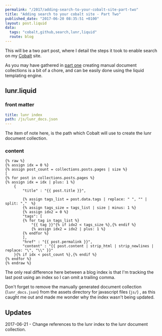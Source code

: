 ```yaml
---
permalink: "/2017/adding-search-to-your-cobalt-site-part-two"
title: "Adding search to your cobalt site - Part Two"
published_date: "2017-06-20 08:35:51 +0100"
layout: post.liquid
data:
  tags: "cobalt,github,search,lunr,liquid"
  route: blog
---
```

This will be a two part post, where I detail the steps it took to enable search on my [Cobalt](https://github.com/cobalt-org/cobalt.rs) site.

As you may have gathered in [part one](/2017/adding-search-to-your-cobalt-site-part-one/) creating manual document collections is a bit of a chore, and can be easily done using the liquid templating engine.

## lunr.liquid

### front matter

```yml
title: lunr index
path: /js/lunr_docs.json
---
```

The item of note here, is the path which Cobalt will use to create the lunr document collection.

### content

```liquid
{% raw %}
{% assign idx = 0 %}
{% assign post_count = collections.posts.pages | size %}
[
{% for post in collections.posts.pages %}
{% assign idx = idx | plus: 1 %}
    { 
        "title" : "{{ post.title }}",

        {% assign tags_list = post.data.tags | replace: " ", "" | split: ","  %}
        {% assign tags_size = tags_list | size | minus: 1 %}
        {% assign idx2 = 0 %}
        "tags": [
        {% for tag in tags_list %}
            "{{ tag }}"{% if idx2 < tags_size %},{% endif %}
            {% assign idx2 = idx2 | plus: 1 %}
        {% endfor %}
        ],
        "href" : "{{ post.permalink }}",
        "content" : "{{ post.content | strip_html | strip_newlines | replace: "\", "\\" }}"
    }{% if idx < post_count %},{% endif %}
{% endfor %}
{% endraw %}
```

The only real difference here between a blog index is that I'm tracking the last post using an index so I can omit a trailing comma.

Don't forget to remove the manually generated document collection (`lunr_docs.json`) from the assets directory for javascript files (`js/`) , as this caught me out and made me wonder why the index wasn't being updated.

## Updates

2017-06-21 - Change references to the lunr index to the lunr document collection.
